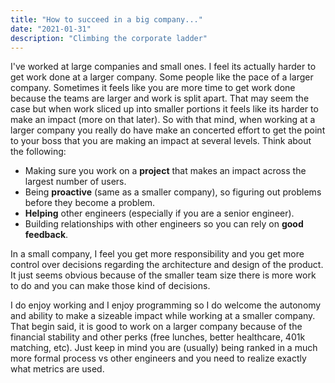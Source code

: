 ```yaml
---
title: "How to succeed in a big company..."
date: "2021-01-31"
description: "Climbing the corporate ladder"
---
```


I've worked at large companies and small ones. I feel its actually harder to get work done at
a larger company. Some people like the pace of a larger company. Sometimes it feels like you are
more time to get work done because the teams are larger and work is split apart. That may seem the
case but when work sliced up into smaller portions it feels like its harder to make an impact (more on that later).
So with that mind, when working at a larger company you really do have make an concerted effort to
get the point to your boss that you are making an impact at several levels. Think about the following:

- Making sure you work on a **project** that makes an impact across the largest number of users.
- Being **proactive** (same as a smaller company), so figuring out problems before they become a problem.
- **Helping** other engineers (especially if you are a senior engineer).
- Building relationships with other engineers so you can rely on **good feedback**.

In a small company, I feel you get more responsibility and you get more control over decisions regarding
the architecture and design of the product. It just seems obvious because of the smaller team size there is more
work to do and you can make those kind of decisions.

I do enjoy working and I enjoy programming so I do welcome the autonomy and ability to make a sizeable impact
while working at a smaller company. That begin said, it is good to work on a larger company because of the financial stability and other perks (free lunches, better healthcare, 401k matching, etc). Just keep in mind you are (usually) being ranked in a much more formal process vs other engineers and you need to realize exactly what metrics are used.
